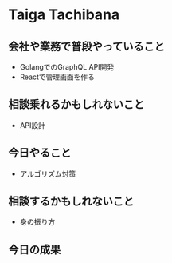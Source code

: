# Taiga Tachibana

## 会社や業務で普段やっていること

- GolangでのGraphQL API開発
- Reactで管理画面を作る

## 相談乗れるかもしれないこと

- API設計

## 今日やること

- アルゴリズム対策

## 相談するかもしれないこと

- 身の振り方

## 今日の成果

